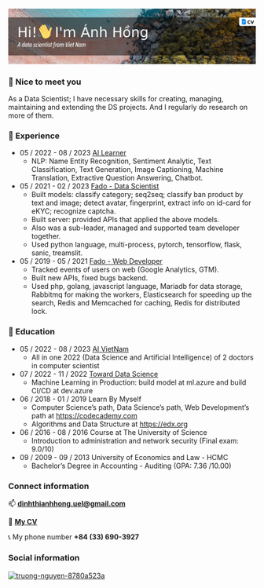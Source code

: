 [![MasterHead](./images/github-header_04.jpg "Data Scientist portfolio!")](https://docs.google.com/document/d/1xEp9OLR6-Pdo3Hp7sOFTDQDF5Gey7kgKdEajv-vTjtw/edit?usp=sharing)
<!-- <h1 align="center">Hi 👋, I'm Trường Nguyễn</h1>
<h3 align="center">A frontend developer from Viet Nam (HoChiMinh)</h3> -->

<h3>🤝 Nice to meet you</h3>
<p>As a Data Scientist; I have necessary skills for creating, managing, maintaining and extending the DS projects. And I regularly do research on more of them.</p>

<h3>💼 Experience</h3>

- 05 / 2022 - 08 / 2023 [AI Learner](https://aivietnam.edu.vn)
  - NLP: Name Entity Recognition, Sentiment Analytic, Text Classification, Text Generation, Image Captioning, Machine Translation, Extractive Question Answering, Chatbot.
- 05 / 2021 - 02 / 2023 [Fado - Data Scientist](https://fado.vn)
  - Built models: classify category; seq2seq; classify ban product by text and image; detect avatar, fingerprint, extract info on id-card for eKYC; recognize captcha.
  - Built server: provided APIs that applied the above models.
  - Also was a sub-leader, managed and supported team developer together.
  - Used python language, multi-process, pytorch, tensorflow, flask, sanic, treamslit.
- 05 / 2019 - 05 / 2021 [Fado - Web Developer](https://fado.vn)
  - Tracked events of users on web (Google Analytics, GTM).
  - Built new APIs, fixed bugs backend.
  - Used php, golang, javascript language, Mariadb for data storage, Rabbitmq for making the workers, Elasticsearch for speeding up the search, Redis and Memcached for caching, Redis for distributed lock.

<h3>📗 Education</h3>

- 05 / 2022 - 08 / 2023 [AI VietNam](https://www.facebook.com/groups/aivietnam.edu.vn)
  - All in one 2022 (Data Science and Artificial Intelligence) of 2 doctors in computer scientist
- 07 / 2022 - 11 / 2022 [Toward Data Science](https://www.facebook.com/TowardDataScience)
  - Machine Learning in Production: build model at ml.azure and build CI/CD at dev.azure
- 06 / 2018 - 01 / 2019 Learn By Myself
  - Computer Science’s path, Data Science’s path, Web Development’s path at https://codecademy.com
  - Algorithms and Data Structure at https://edx.org
- 06 / 2016 - 08 / 2016 Course at The University of Science
  - Introduction to administration and network security (Final exam: 9.0/10)
- 09 / 2009 - 09 / 2013 University of Economics and Law - HCMC
  - Bachelor’s Degree in Accounting - Auditing (GPA: 7.36 /10.00)

<h3>Connect information</h3>

📫 **dinhthianhhong.uel@gmail.com**

📄 [**My CV**](https://docs.google.com/document/d/1xEp9OLR6-Pdo3Hp7sOFTDQDF5Gey7kgKdEajv-vTjtw/edit?usp=sharing)

📞 My phone number **+84 (33) 690-3927**

<h3>Social information</h3>
<a href="https://www.linkedin.com/in/hong-dinh-021774149/" target="_blank"><img align="center" src="https://raw.githubusercontent.com/rahuldkjain/github-profile-readme-generator/master/src/images/icons/Social/linked-in-alt.svg" alt="truong-nguyen-8780a523a" height="20" width="20" /></a>